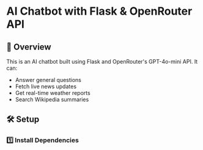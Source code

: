 # AI Chatbot with Flask & OpenRouter API

## 🚀 Overview
This is an AI chatbot built using Flask and OpenRouter's GPT-4o-mini API. It can:
- Answer general questions  
- Fetch live news updates  
- Get real-time weather reports  
- Search Wikipedia summaries  

## 🛠️ Setup
### 1️⃣ Install Dependencies  
